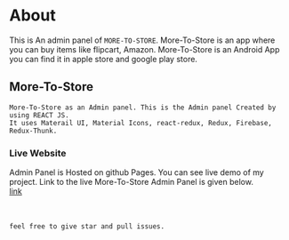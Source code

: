 # About 
This is An admin panel of `MORE-TO-STORE`. More-To-Store is an app where you can buy items like flipcart, Amazon.
More-To-Store is an Android App you can find it in apple store and google play store.

## More-To-Store
``` base 
More-To-Store as an Admin panel. This is the Admin panel Created by using REACT JS.
It uses Materail UI, Material Icons, react-redux, Redux, Firebase, Redux-Thunk.
```

### Live Website
Admin Panel is Hosted on github Pages. You can see live demo of my project. 
Link to the live More-To-Store Admin Panel is given below.<br/>
[link](https://balashekhar.github.io/react-deploy/)
<br/>
<br/>
<br/>

``feel free to give star and pull issues.``

